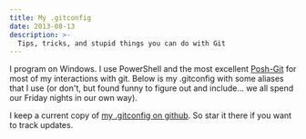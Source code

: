 ```yaml
---
title: My .gitconfig
date: 2013-08-13
description: >-
  Tips, tricks, and stupid things you can do with Git
---
```


I program on Windows. I use PowerShell and the most excellent [Posh-Git](http://dahlbyk.github.io/posh-git/) for most of my interactions with git. Below is my .gitconfig with some aliases that I use (or don't, but found funny to figure out and include... we all spend our Friday nights in our own way).

I keep a current copy of [my .gitconfig on github](https://github.com/hyrmn/dotfiles/blob/master/.gitconfig). So star it there if you want to track updates.